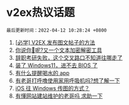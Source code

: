 # v2ex热议话题

`最后更新时间：2022-04-12 10:28:24 +0800`

1. [[必学] V2EX 发布图文帖子的方法](https://www.v2ex.com/t/846267)
1. [你说你🐴呢?又一个文本加密解密工具](https://www.v2ex.com/t/846245)
1. [辞职考研失败，这个交叉路口不知道往哪走了](https://www.v2ex.com/t/846237)
1. [装了 Windows11，进不去 BIOS 了](https://www.v2ex.com/t/846257)
1. [有什么提醒喝水的 app](https://www.v2ex.com/t/846229)
1. [有老哥打呼噜使用家用呼吸机吗?想了解一下](https://www.v2ex.com/t/846251)
1. [iOS 往 Windows 传图的方式？](https://www.v2ex.com/t/846321)
1. [有懂网站建站维护的老哥吗 求助一下](https://www.v2ex.com/t/846332)

